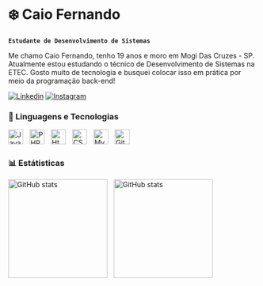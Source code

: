 # ❄️ Caio Fernando 

**`Estudante de Desenvolvimento de Sistemas`**

Me chamo Caio Fernando, tenho 19 anos e moro em Mogi Das Cruzes - SP. Atualmente estou estudando o técnico de Desenvolvimento de Sistemas na ETEC. Gosto muito de tecnologia e busquei colocar isso em prática por meio da programação back-end!

[![Linkedin](https://img.shields.io/badge/LinkedIn-0077B5?style=for-the-badge&logo=linkedin&logoColor=white)](https://www.linkedin.com/in/caio-fernando-silva05/)
[![Instagram](https://img.shields.io/badge/Instagram-E4405F?style=for-the-badge&logo=instagram&logoColor=white)](https://www.instagram.com/caioxys/)

### 🤖 Linguagens e Tecnologias

<img
    align="left"
    alt="Java"
    title="Java"
    width="30px"
    style="padding-right: 10px;"
    src="https://cdn.jsdelivr.net/gh/devicons/devicon@latest/icons/java/java-original.svg" 
/>

<img
    align="left"
    alt="PHP"
    title="PHP"
    width="30px"
    style="padding-right: 10px;"
    src="https://cdn.jsdelivr.net/gh/devicons/devicon@latest/icons/php/php-original.svg" 
/>

<img
    align="left"
    alt="Html5"
    title="Html5"
    width="30px"
    style="padding-right: 10px;"
    src="https://cdn.jsdelivr.net/gh/devicons/devicon@latest/icons/html5/html5-original.svg" 
/>
          
<img
    align="left"
    alt="CSS"
    title="CSS"
    width="30px"
    style="padding-right: 10px;"
    src="https://cdn.jsdelivr.net/gh/devicons/devicon@latest/icons/css3/css3-original.svg" 
/>             

<img
    align="left"
    alt="MySQL"
    title="MySQL"
    width="30px"
    style="padding-right: 10px;"
    src="https://cdn.jsdelivr.net/gh/devicons/devicon@latest/icons/mysql/mysql-plain-wordmark.svg" 
/>
   
<img
    align="left"
    alt="Git"
    title="Git"
    width="30px"
    style="padding-right: 10px;"
    src="https://cdn.jsdelivr.net/gh/devicons/devicon@latest/icons/git/git-original.svg" 
/> 

<br/>       
<br/>       

### 📊 Estátisticas

<p>
    <img
        align="left"
        alt="GitHub stats"
        height="200"
        style="padding-right: 10px;"
        src="https://github-readme-stats.vercel.app/api?username=caioxys&show_icons=true&theme=tokyonight"
    />

<img
        align="left"
        alt="GitHub stats"
        height="200"
        src="https://github-readme-stats.vercel.app/api/top-langs/?username=caioxys&show_icons=true&theme=tokyonight&layout=compact&custom_title=Tecnologias&langs-count=9"
    />

</p>
